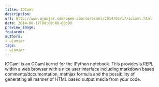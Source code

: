 ```yaml
---
title: IOCaml
description:
url: http://www.ujamjar.com/open-source/ocaml/2014/06/17/iocaml.html
date: 2014-06-17T00:00:00-00:00
preview_image:
featured:
authors:
- ujamjar
tags:
- ujamjar
---
```


<p>IOCaml is an OCaml kernel for the IPython notebook. This provides a REPL 
within a web browser with a nice user interface including markdown based 
comments/documentation, mathjax formula and the possibility of generating 
all manner of HTML based output media from your code.</p>


